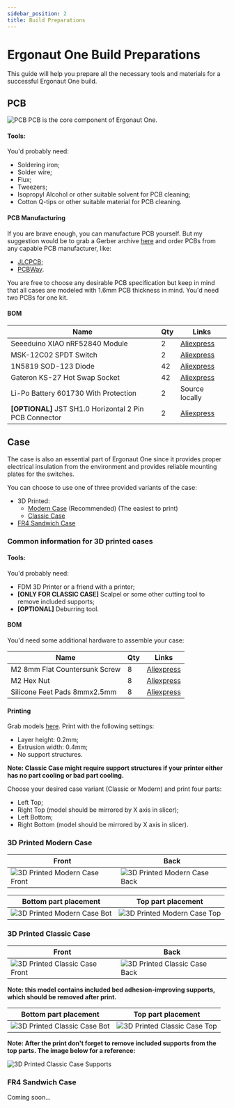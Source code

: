 ```yaml
---
sidebar_position: 2
title: Build Preparations
---
```


# Ergonaut One Build Preparations

This guide will help you prepare all the necessary tools and materials for a successful Ergonaut One build.

## PCB

![PCB](/img/one_pcb.jpg)
PCB is the core component of Ergonaut One.

#### Tools:

You'd probably need:

* Soldering iron;
* Solder wire;
* Flux;
* Tweezers;
* Isopropyl Alcohol or other suitable solvent for PCB cleaning;
* Cotton Q-tips or other suitable material for PCB cleaning.

#### PCB Manufacturing

If you are brave enough, you can manufacture PCB yourself.
But my suggestion would be to grab a Gerber archive [here](https://github.com/ergonautkb/one/tree/main/gerbers/pcb) and order PCBs from any capable PCB manufacturer, like:
* [JLCPCB](https://jlcpcb.com/);
* [PCBWay](https://www.pcbway.com/).

You are free to choose any desirable PCB specification but keep in mind that all cases are modeled with 1.6mm PCB thickness in mind.
You'd need two PCBs for one kit.

#### BOM

| Name                                                    | Qty | Links                                                                                     |
| ------------------------------------------------------- | --- | ----------------------------------------------------------------------------------------- |
| Seeeduino XIAO nRF52840 Module                          | 2   | [Aliexpress](https://aliexpress.com/item/1005004459618789.html)                           |
| MSK-12C02 SPDT Switch                                   | 2   | [Aliexpress](https://aliexpress.com/item/4000685483225.html)                              |
| 1N5819 SOD-123 Diode                                    | 42  | [Aliexpress](https://aliexpress.com/item/1005003194674618.html?sku_id=12000024602962923)  |
| Gateron KS-27 Hot Swap Socket                           | 42  | [Aliexpress](https://aliexpress.com/item/1005004128409069.html)                           |
| Li-Po Battery 601730 With Protection                    | 2   | Source locally                                                                            |
| **[OPTIONAL]** JST SH1.0 Horizontal 2 Pin PCB Connector | 2   | [Aliexpress](https://aliexpress.com/item/1005005682408443.html?&sku_id=12000033998015849) |

## Case

The case is also an essential part of Ergonaut One since it provides proper electrical insulation from the environment and provides reliable mounting plates for the switches.

You can choose to use one of three provided variants of the case:

* 3D Printed:
  * [Modern Case](#3d-printed-modern-case) (Recommended) (The easiest to print)
  * [Classic Case](#3d-printed-classic-case)
* [FR4 Sandwich Case](#fr4-sandwich-case)

### Common information for 3D printed cases

#### Tools:

You'd probably need:

* FDM 3D Printer or a friend with a printer;
* **[ONLY FOR CLASSIC CASE]** Scalpel or some other cutting tool to remove included supports;
* **[OPTIONAL]** Deburring tool.

#### BOM

You'd need some additional hardware to assemble your case:

| Name                          | Qty | Links                                                                                    |
| ----------------------------- | --- | ---------------------------------------------------------------------------------------- |
| M2 8mm Flat Countersunk Screw | 8   | [Aliexpress](https://aliexpress.com/item/32975242274.html?sku_id=66696774380)            |
| M2 Hex Nut                    | 8   | [Aliexpress](https://aliexpress.com/item/1005003994209489.html?sku_id=12000027676602569) |
| Silicone Feet Pads 8mmx2.5mm  | 8   | [Aliexpress](https://aliexpress.com/item/32750517847.html)                               |

#### Printing

Grab models [here](https://github.com/ergonautkb/one/tree/main/cases/3d). Print with the following settings:

* Layer height: 0.2mm;
* Extrusion width: 0.4mm;
* No support structures.

**Note: Classic Case might require support structures if your printer either has no part cooling or bad part cooling.**

Choose your desired case variant (Classic or Modern) and print four parts:
* Left Top;
* Right Top (model should be mirrored by X axis in slicer);
* Left Bottom;
* Right Bottom (model should be mirrored by X axis in slicer).

### 3D Printed Modern Case

| Front                                                  | Back                                                  |
| ------------------------------------------------------ | ----------------------------------------------------- |
| ![3D Printed Modern Case Front](/img/one_modern_1.jpg) | ![3D Printed Modern Case Back](/img/one_modern_2.jpg) |

| Bottom part placement                                        | Top part placement                                           |
| ------------------------------------------------------------ | ------------------------------------------------------------ |
| ![3D Printed Modern Case Bot](/img/one_modern_bot_print.jpg) | ![3D Printed Modern Case Top](/img/one_modern_top_print.jpg) |

### 3D Printed Classic Case

| Front                                                    | Back                                                    |
| -------------------------------------------------------- | ------------------------------------------------------- |
| ![3D Printed Classic Case Front](/img/one_classic_1.jpg) | ![3D Printed Classic Case Back](/img/one_classic_2.jpg) |

**Note: this model contains included bed adhesion-improving supports, which should be removed after print.**

| Bottom part placement                                          | Top part placement                                             |
| -------------------------------------------------------------- | -------------------------------------------------------------- |
| ![3D Printed Classic Case Bot](/img/one_classic_bot_print.jpg) | ![3D Printed Classic Case Top](/img/one_classic_top_print.jpg) |

**Note: After the print don't forget to remove included supports from the top parts. The image below for a reference:**

![3D Printed Classic Case Supports](/img/one_classic_top_supports.jpg)

### FR4 Sandwich Case

Coming soon...
